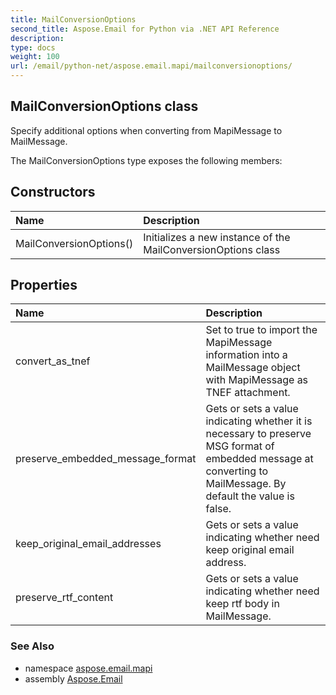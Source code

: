 ```yaml
---
title: MailConversionOptions
second_title: Aspose.Email for Python via .NET API Reference
description: 
type: docs
weight: 100
url: /email/python-net/aspose.email.mapi/mailconversionoptions/
---
```


## MailConversionOptions class

Specify additional options when converting from MapiMessage to MailMessage.

The MailConversionOptions type exposes the following members:
## Constructors
| Name | Description |
| :- | :- |
|MailConversionOptions()|Initializes a new instance of the MailConversionOptions class|
## Properties
| Name | Description |
| :- | :- |
|convert_as_tnef|Set to true to import the MapiMessage information into a MailMessage object with MapiMessage as TNEF attachment.|
|preserve_embedded_message_format|Gets or sets a value indicating whether it is necessary to preserve MSG format of <br/>            embedded message at converting to MailMessage. By default the value is false.|
|keep_original_email_addresses|Gets or sets a value indicating whether need keep original email address.|
|preserve_rtf_content|Gets or sets a value indicating whether need keep rtf body in MailMessage.|

### See Also

* namespace [aspose.email.mapi](/email/python-net/aspose.email.mapi/)
* assembly [Aspose.Email](/slides/python-net/)

